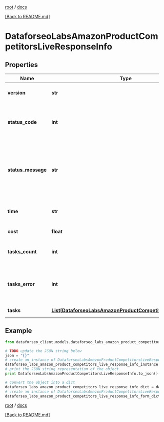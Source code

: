 [root](./../ "root") / [docs](./ "docs")

[[Back to README.md]](./../README.md "[Back to README.md]")

# DataforseoLabsAmazonProductCompetitorsLiveResponseInfo

## Properties

Name | Type | Description | Notes
------------ | ------------- | ------------- | -------------
**version** | **str** | the current version of the API | [optional]
**status_code** | **int** | general status code you can find the full list of the response codes here | [optional]
**status_message** | **str** | general informational message you can find the full list of general informational messages here | [optional]
**time** | **str** | total execution time, seconds | [optional]
**cost** | **float** | total tasks cost, USD | [optional]
**tasks_count** | **int** | the number of tasks in the tasks array | [optional]
**tasks_error** | **int** | the number of tasks in the tasks array returned with an error | [optional]
**tasks** | [**List[DataforseoLabsAmazonProductCompetitorsLiveTaskInfo]**](DataforseoLabsAmazonProductCompetitorsLiveTaskInfo.md) | array of tasks | [optional]

## Example

```python
from dataforseo_client.models.dataforseo_labs_amazon_product_competitors_live_response_info import DataforseoLabsAmazonProductCompetitorsLiveResponseInfo

# TODO update the JSON string below
json = "{}"
# create an instance of DataforseoLabsAmazonProductCompetitorsLiveResponseInfo from a JSON string
dataforseo_labs_amazon_product_competitors_live_response_info_instance = DataforseoLabsAmazonProductCompetitorsLiveResponseInfo.from_json(json)
# print the JSON string representation of the object
print DataforseoLabsAmazonProductCompetitorsLiveResponseInfo.to_json()

# convert the object into a dict
dataforseo_labs_amazon_product_competitors_live_response_info_dict = dataforseo_labs_amazon_product_competitors_live_response_info_instance.to_dict()
# create an instance of DataforseoLabsAmazonProductCompetitorsLiveResponseInfo from a dict
dataforseo_labs_amazon_product_competitors_live_response_info_form_dict = dataforseo_labs_amazon_product_competitors_live_response_info.from_dict(dataforseo_labs_amazon_product_competitors_live_response_info_dict)
```

  

[root](./../ "root") / [docs](./ "docs")

[[Back to README.md]](./../README.md "[Back to README.md]")